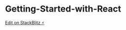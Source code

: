 # Getting-Started-with-React

[Edit on StackBlitz ⚡️](https://stackblitz.com/edit/web-platform-dryaqy)
